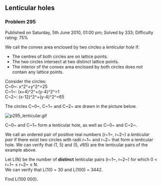 Lenticular holes
----------------

### Problem 295

Published on Saturday, 5th June 2010, 01:00 pm; Solved by 333;
Difficulty rating: 75%

We call the convex area enclosed by two circles a *lenticular hole* if:

-   The centres of both circles are on lattice points.
-   The two circles intersect at two distinct lattice points.
-   The interior of the convex area enclosed by both circles does not
    contain any lattice points.

Consider the circles:\
 C~0~: x^2^+y^2^=25\
 C~1~: (x+4)^2^+(y-4)^2^=1\
 C~2~: (x-12)^2^+(y-4)^2^=65

The circles C~0~, C~1~ and C~2~ are drawn in the picture below.

![p295\_lenticular.gif](project/images/p295_lenticular.gif)

C~0~ and C~1~ form a lenticular hole, as well as C~0~ and C~2~.

We call an ordered pair of positive real numbers (r~1~, r~2~) a
*lenticular pair* if there exist two circles with radii r~1~ and r~2~
that form a lenticular hole. We can verify that (1, 5) and (5, √65) are
the lenticular pairs of the example above.

Let L(N) be the number of **distinct** lenticular pairs (r~1~, r~2~) for
which 0 \< r~1~ ≤ r~2~ ≤ N.\
 We can verify that L(10) = 30 and L(100) = 3442.

Find L(100 000).
